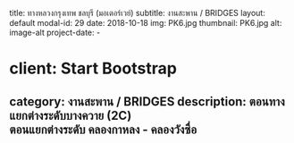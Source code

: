 ---
---
title: ทางหลวงกรุงเทพ ชลบุรี  (มอเตอร์เวย์)
subtitle: งานสะพาน / BRIDGES
layout: default
modal-id: 29
date: 2018-10-18
img: PK6.jpg
thumbnail: PK6.jpg
alt: image-alt
project-date: -
# client: Start Bootstrap
category: งานสะพาน / BRIDGES
description: ตอนทางแยกต่างระดับบางควาย (2C)<br/>ตอนแยกต่างระดับ คลองกาหลง - คลองวังซื่อ
---